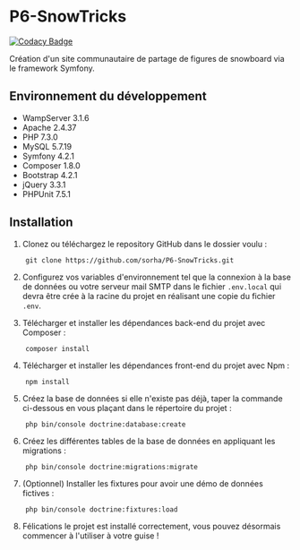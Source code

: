 # P6-SnowTricks

[![Codacy Badge](https://api.codacy.com/project/badge/Grade/59ffab92a1794ff9858cafce05f91f6b)](https://app.codacy.com/app/sorha/P6-SnowTricks?utm_source=github.com&utm_medium=referral&utm_content=sorha/P6-SnowTricks&utm_campaign=Badge_Grade_Dashboard)

Création d'un site communautaire de partage de figures de snowboard via le framework Symfony.

## Environnement du développement
* WampServer 3.1.6
* Apache 2.4.37
* PHP 7.3.0
* MySQL 5.7.19
* Symfony 4.2.1
* Composer 1.8.0
* Bootstrap 4.2.1
* jQuery 3.3.1
* PHPUnit 7.5.1

## Installation
1. Clonez ou téléchargez le repository GitHub dans le dossier voulu :
```
    git clone https://github.com/sorha/P6-SnowTricks.git
```
2. Configurez vos variables d'environnement tel que la connexion à la base de données ou votre serveur mail SMTP dans le fichier `.env.local` qui devra être crée à la racine du projet en réalisant une copie du fichier `.env`.

3. Télécharger et installer les dépendances back-end du projet avec Composer :
```
    composer install
```
4. Télécharger et installer les dépendances front-end du projet avec Npm :
```
    npm install
```
5. Créez la base de données si elle n'existe pas déjà, taper la commande ci-dessous en vous plaçant dans le répertoire du projet :
```
    php bin/console doctrine:database:create
```
6. Créez les différentes tables de la base de données en appliquant les migrations :
```
    php bin/console doctrine:migrations:migrate
```
7. (Optionnel) Installer les fixtures pour avoir une démo de données fictives :
```
    php bin/console doctrine:fixtures:load
```
8. Félications le projet est installé correctement, vous pouvez désormais commencer à l'utiliser à votre guise !
